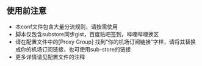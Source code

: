 使用前注意
---
* 本conf文件包含大量分流规则，请按需使用
* 脚本仅包含substore同步gist，百度贴吧签到，哔哩哔哩换区
* 请在配置文件中的[Proxy Group] 找到“你的机场订阅链接”字样，请将其替换成你的机场订阅链接，也可使用sub-store的链接
* 更多详情请见配置文件的注释
